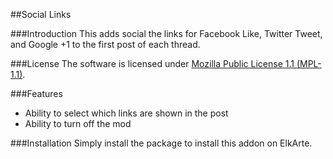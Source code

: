##Social Links

###Introduction
This adds social the links for Facebook Like, Twitter Tweet, and Google +1 to the first post of each thread.

###License
The software is licensed under [Mozilla Public License 1.1 (MPL-1.1)](http://opensource.org/licenses/MPL-1.1).

###Features
* Ability to select which links are shown in the post
* Ability to turn off the mod

###Installation
Simply install the package to install this addon on ElkArte.